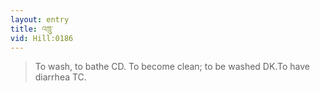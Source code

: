 ```yaml
---
layout: entry
title: འཁྲུ་
vid: Hill:0186
---
```

> To wash, to bathe CD\. To become clean; to be washed DK\.To have diarrhea TC\.


